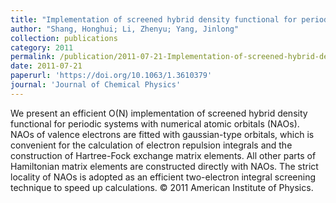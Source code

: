 ```yaml
---
title: "Implementation of screened hybrid density functional for periodic systems with numerical atomic orbitals: Basis function fitting and integral screening"
author: "Shang, Honghui; Li, Zhenyu; Yang, Jinlong"
collection: publications
category: 2011
permalink: /publication/2011-07-21-Implementation-of-screened-hybrid-density-functional-for-periodic-systems-with-numerical-atomic-orbitals:-Basis-function-fitting-and-integral-screening
date: 2011-07-21
paperurl: 'https://doi.org/10.1063/1.3610379'
journal: 'Journal of Chemical Physics'
---
```


We present an efficient O(N) implementation of screened hybrid density functional for periodic systems with numerical atomic orbitals (NAOs). NAOs of valence electrons are fitted with gaussian-type orbitals, which is convenient for the calculation of electron repulsion integrals and the construction of Hartree-Fock exchange matrix elements. All other parts of Hamiltonian matrix elements are constructed directly with NAOs. The strict locality of NAOs is adopted as an efficient two-electron integral screening technique to speed up calculations. © 2011 American Institute of Physics.
